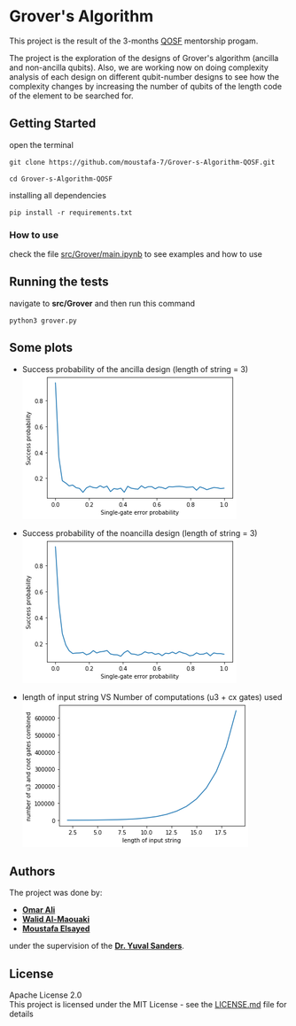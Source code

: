 # Grover's Algorithm

This project is the result of the 3-months [QOSF](https://qosf.org/) mentorship progam. 

The project is the exploration of the designs of Grover's algorithm (ancilla and non-ancilla qubits). Also, we are working now on doing complexity analysis of each design on different qubit-number designs to see how the complexity changes by increasing the number of qubits of the length code of the element to be searched for.


## Getting Started
open the terminal
```
git clone https://github.com/moustafa-7/Grover-s-Algorithm-QOSF.git
``` 
```
cd Grover-s-Algorithm-QOSF
```
installing all dependencies
```
pip install -r requirements.txt
```


### How to use

check the file [src/Grover/main.ipynb](https://github.com/moustafa-7/Grover-s-Algorithm-QOSF/blob/master/src/Grover/main.ipynb) to see examples and how to use


## Running the tests
navigate to **src/Grover** and then run this command
```
python3 grover.py
```

## Some plots
* Success probability of the ancilla design (length of string = 3)
![image](src/Different%20Designs%20Comparison/ancilla_success_prob.png)

* Success probability of the noancilla design (length of string = 3)
![image](src/Different%20Designs%20Comparison/noancilla_success_prob.png)

* length of input string VS Number of computations (u3 + cx gates) used
![image](src/Different%20Designs%20Comparison/computations.png)




## Authors

The project was done by:
*  [**Omar Ali**](s-omar.hussein@zewailcity.edu.eg)
*  [**Walid Al-Maouaki**](https://github.com/walid-mk)
*  [**Moustafa Elsayed**](https://github.com/moustafa-7) 

under the supervision of the [**Dr. Yuval Sanders**](https://researchers.mq.edu.au/en/persons/yuval-sanders/publications/).

## License
Apache License 2.0<br/>
This project is licensed under the MIT License - see the [LICENSE.md](https://github.com/moustafa-7/Grover-s-Algorithm-QOSF/blob/master/LICENSE) file for details
